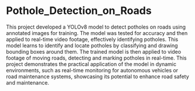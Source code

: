 # Pothole_Detection_on_Roads
This project developed a YOLOv8 model to detect potholes on roads using annotated images for training. The model was tested for accuracy and then applied to real-time video footage, effectively identifying potholes. 
This model learns to identify and locate potholes by classifying and drawing bounding boxes around them. The trained model is then applied to video footage of moving roads, detecting and marking potholes in real-time. This project demonstrates the practical application of the model in dynamic environments, such as real-time monitoring for autonomous vehicles or road maintenance systems, showcasing its potential to enhance road safety and maintenance.
